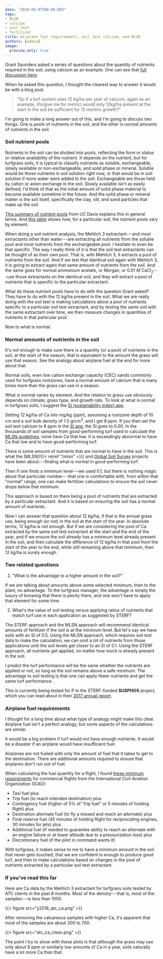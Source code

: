 ```yaml
---
date: "2018-09-07T00:00:00Z"
tags:
- MLSN
- calcium
- soil test
- fertilizer
title: Airplane fuel requirements, soil test calcium, and MLSN
authors: [admin]
image:
  preview_only: true
---
```


Grant Saunders asked a series of questions about the quantity of nutrients required in the soil, using calcium as an example. One can see that [full discussion here](https://twitter.com/gslefty/status/1037566830330564609). 

When he asked this question, I thought the clearest way to answer it would be with a blog post.

> "So if a turf system uses 12 kg/ha per year of calcium, again as an example, (forgive me for metric) would only 12kg/ha present at the start in the soil be sufficient for 12 months growth?"

I'm going to make a long answer out of this, and I'm going to discuss two things. One is *pools* of nutrients in the soil, and the other is *normal* amounts of nutrients in the soil. 

### Soil nutrient pools

Nutrients in the soil can be divided into pools, reflecting the form or status or relative availability of the nutrient. It depends on the nutrient, but for turfgrass soils, it is typical to classify nutrients as soluble, exchangeable, slowly available or non-exchangeable, and solid phase or mineral. Soluble would be those nutrients in soil solution right now, or that would be in soil solution if more water were added to the soil. Exchangeable are those held by cation or anion exchange in the soil. Slowly available isn't as easily defined; I'd think of that as the initial amount of solid phase material to become available sometime in the future. And the solid phase or mineral matter is the soil itself, specifically the clay, silt, and sand particles that make up the soil.

[This summary of nutrient pools](http://lawr.ucdavis.edu/classes/ssc219/biogeo/snp.htm) from UC Davis explains this in general terms. And [this table](http://lawr.ucdavis.edu/classes/ssc219/biogeo/table10.htm) shows how, for a particular soil, the nutrient pools vary by element.

When doing a soil nutrient analysis, the Mehlich 3 extractant---and most extractants other than water---are extracting all nutrients from the soluble pool and most nutrients from the exchangeable pool. I hesitate to even be that specific. The way I really think of it is that the soil test extractants can be thought of as their own pool. That is, with Mehlich 3, it extracts a pool of nutrients from the soil. And if we test that identical soil again with Mehlich 3, it is going to extract again that same amount of nutrients from the soil. And the same goes for normal ammonium acetate, or Morgan, or 0.01 *M* CaCl<sub>2</sub>---use those extractants on the identical soil, and they will extract a pool of nutrients that is specific to the particular extractant.

What do these nutrient pools have to do with the question Grant asked? They have to do with the 12 kg/ha present in the soil. What we are really doing with the soil test is making calculations about a pool of nutrients specific to a particular soil test extractant, and by testing the same soil with the same extractant over time, we then measure changes in quantities of nutrients in that particular pool. 

Now to what is normal.

### Normal amounts of nutrients in the soil

It's not enough to make sure there is a quantity (or a pool) of nutrients in the soil, at the start of the season, that is equivalent to the amount the grass will use that season. See the analogy about airplane fuel at the end for more about that. 

Normal soils, even low cation exchange capacity (CEC) sands commonly used for turfgrass rootzones, have a normal amount of calcium that is many times more than the grass can use in a season. 

What is normal varies by element. And the relation to grass use obviously depends on climate, grass type, and growth rate. To look at what is normal in turfgrass soils, I suggest the [SI (sustainability index) app](https://asianturfgrass.shinyapps.io/turfsi/).

Setting 12 kg/ha of Ca into mg/kg (ppm), assuming a rootzone depth of 10 cm and a soil bulk density of 1.5 g/cm<sup>3</sup>, and I get 8 ppm. If you then set the soil test calcium to 8 ppm in the [SI app](https://asianturfgrass.shinyapps.io/turfsi/), the SI goes to 0.00. In the thousands of soil samples from good-performing turf used to calculate the [MLSN guidelines](https://micahwoods.github.io/2016_mlsn_paper/), none have Ca that low. It is exceedingly abnormal to have Ca that low and to have good-performing turf.

There is some amount of nutrients that are normal to have in the soil. This is what the [MLSN]({{< relref "/mlsn" >}}) and [Global Soil Survey](https://doi.org/10.17605/OSF.IO/RG49P) projects have been about---finding what is normal in good-performing turf.

Then if one finds a minimum level---we used 0.1, but there is nothing magic about that particular number---that one is comfortable with, from within that "normal" range, one can make fertilizer calculations to ensure the soil never drops below that minimum.

This approach is based on there being a pool of nutrients that are extracted by a particular extractant. And it is based on ensuring the soil has a normal amount of nutrients. 

Now I can answer that question about 12 kg/ha, if that is the annual grass use, being enough (or not) in the soil at the start of the year. In absolute terms, 12 kg/ha is not enough. But if we are considering the pool of Ca extracted by the same soil test extractant at the start and the end of the year, and if we ensure the soil already has a minimum level already present in the soil, and then calculate the difference of 12 kg/ha in that pool from the start of the year to the end, while still remaining above that minimum, then 12 kg/ha is surely enough.

### Two related questions

1) "What is the advantage to a higher amount in the soil?"

If we are talking about amounts above some selected minimum, then to the plant, no advantage. To the turfgrass manager, the advantage is simply the luxury of knowing that there is plenty there, and one won't have to apply that element for some time. 

2) What's the value of soil testing versus applying ratios of nutrients that match turf use in each application as suggested by STERF?

The STERF approach and the MLSN approach will recommend identical amounts of fertilizer if the soil is at the minimum level. But let's say we have soils with an SI of 0.5. Using the MLSN approach, which requires soil test data to make the calculation, we can omit a lot of nutrients from those applications until the soil levels get closer to an SI of 0.1. Using the STERF approach, all nutrients get applied, no matter how much is already present in the soil.

I predict the turf performance will be the same whether the nutrients are applied or not, so long as the soil remains above a safe minimum. The advantage to soil testing is that one can apply fewer nutrients and get the same turf performance. 

This is currently being tested for P in the STERF-funded **SUSPHOS** project, which you can read about in their [2017 annual report](http://www.sterf.org/Media/Get/2978/annual-report-2017).

### Airplane fuel requirements

I thought for a long time about what type of analogy might make this clear. Airplane fuel isn't a perfect analogy, but some aspects of the calculations are similar.

It would be a big problem if turf would not have enough nutrients. It would be a disaster if an airplane would have insufficient fuel.

Airplanes are not fueled with only the amount of fuel that it takes to get to the destination. There are additional amounts required to ensure that airplanes don't run out of fuel.

When calculating the fuel quantity for a flight, I found [these minimum requirements](https://aviation.stackexchange.com/a/3742) for commercial flights from the International Civil Aviation Organization (ICAO):

* Taxi fuel plus
* Trip fuel (to reach intended destination) plus
* Contingency fuel (higher of 5% of "trip fuel" or 5 minutes of holding flight) plus
* Destination alternate fuel (to fly a missed and reach an alternate) plus
* Final reserve fuel (45 minutes of holding flight for reciprocating engines, 30 minutes for jets) plus
* Additional fuel (if needed to guarantee ability to reach an alternate with an engine failure or at lower altitude due to a pressurization loss) plus
* Discretionary fuel (if the pilot in command wants it)

With turfgrass, it makes sense to me to have a minimum amount in the soil that never gets touched, that we are confident is enough to produce good turf, and then to make calculations based on changes in the pool of nutrients extracted by a particular soil test extractant.

### If you've read this far

Here are Ca data by the Mehlich 3 extractant for turfgrass soils tested by ATC clients in the past 8 months. Most of the density---that is, most of the samples---is less than 1000.

{{< figure src="y2018_atc_ca.png" >}}

After removing the calcareous samples with higher Ca, it's apparent that most of the samples are about 200 to 700. 

{{< figure src="atc_ca_clean.png" >}}

The point I try to show with these plots is that although the grass may use only about 8 ppm or similarly low amounts of Ca in a year, soils naturally have a lot more Ca than that. 


